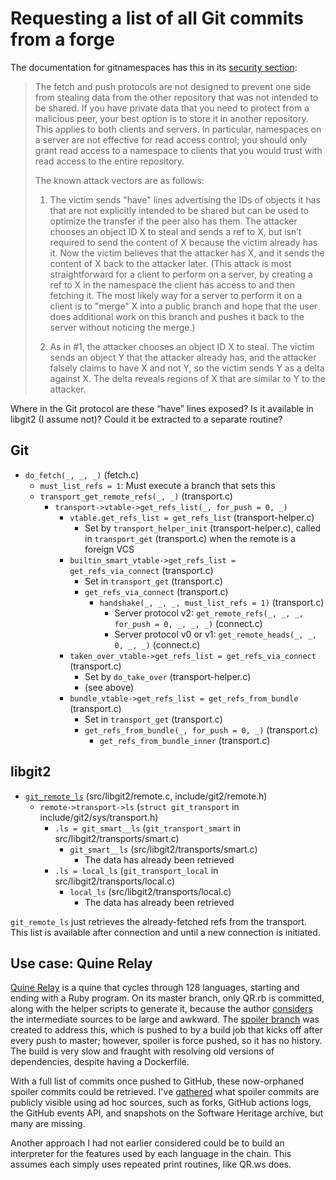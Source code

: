 # Requesting a list of all Git commits from a forge

The documentation for gitnamespaces has this in its [security section](https://git-scm.com/docs/gitnamespaces#_security):

> The fetch and push protocols are not designed to prevent one side from
> stealing data from the other repository that was not intended to be shared. If
> you have private data that you need to protect from a malicious peer, your
> best option is to store it in another repository. This applies to both clients
> and servers. In particular, namespaces on a server are not effective for read
> access control; you should only grant read access to a namespace to clients
> that you would trust with read access to the entire repository.
>
> The known attack vectors are as follows:
>
> 1. The victim sends "have" lines advertising the IDs of objects it has that
>    are not explicitly intended to be shared but can be used to optimize the
>    transfer if the peer also has them. The attacker chooses an object ID X to
>    steal and sends a ref to X, but isn’t required to send the content of X
>    because the victim already has it. Now the victim believes that the
>    attacker has X, and it sends the content of X back to the attacker later.
>    (This attack is most straightforward for a client to perform on a server,
>    by creating a ref to X in the namespace the client has access to and then
>    fetching it. The most likely way for a server to perform it on a client is
>    to "merge" X into a public branch and hope that the user does additional
>    work on this branch and pushes it back to the server without noticing the
>    merge.)
>
> 2. As in #1, the attacker chooses an object ID X to steal. The victim sends an
>    object Y that the attacker already has, and the attacker falsely claims to
>    have X and not Y, so the victim sends Y as a delta against X. The delta
>    reveals regions of X that are similar to Y to the attacker.

Where in the Git protocol are these “have” lines exposed? Is it available in
libgit2 (I assume not)? Could it be extracted to a separate routine?

## Git

- `do_fetch(_, _, _)` (fetch.c)
  - `must_list_refs = 1`: Must execute a branch that sets this
  - `transport_get_remote_refs(_, _)` (transport.c)
    - `transport->vtable->get_refs_list(_, for_push = 0, _)`
      - `vtable.get_refs_list = get_refs_list` (transport-helper.c)
        - Set by `transport_helper_init` (transport-helper.c), called in
          `transport_get` (transport.c) when the remote is a foreign VCS
      - `builtin_smart_vtable->get_refs_list = get_refs_via_connect` (transport.c)
        - Set in `transport_get` (transport.c)
        - `get_refs_via_connect` (transport.c)
          - `handshake(_, _, _, must_list_refs = 1)` (transport.c)
            - Server protocol v2:
              `get_remote_refs(_, _, _, for_push = 0, _, _, _)` (connect.c)
            - Server protocol v0 or v1:
              `get_remote_heads(_, _, 0, _, _)` (connect.c)
      - `taken_over_vtable->get_refs_list = get_refs_via_connect` (transport.c)
        - Set by `do_take_over` (transport-helper.c)
        - (see above)
      - `bundle_vtable->get_refs_list = get_refs_from_bundle` (transport.c)
        - Set in `transport_get` (transport.c)
        - `get_refs_from_bundle(_, for_push = 0, _)` (transport.c)
          - `get_refs_from_bundle_inner` (transport.c)

## libgit2

- [`git_remote_ls`](https://libgit2.org/libgit2/#HEAD/group/remote/git_remote_ls)
  (src/libgit2/remote.c, include/git2/remote.h)
  - `remote->transport->ls` (`struct git_transport` in include/git2/sys/transport.h)
    - `.ls = git_smart__ls` (`git_transport_smart` in src/libgit2/transports/smart.c)
      - `git_smart__ls` (src/libgit2/transports/smart.c)
        - The data has already been retrieved
    - `.ls = local_ls` (`git_transport_local` in src/libgit2/transports/local.c)
      - `local_ls` (src/libgit2/transports/local.c)
        - The data has already been retrieved

`git_remote_ls` just retrieves the already-fetched refs from the transport. This
list is available after connection and until a new connection is initiated.

## Use case: Quine Relay

[Quine Relay](https://github.com/mame/quine-relay) is a quine that cycles
through 128 languages, starting and ending with a Ruby program. On its master
branch, only QR.rb is committed, along with the helper scripts to generate it,
because the author [considers](https://github.com/mame/quine-relay/issues/9) the
intermediate sources to be large and awkward. The [spoiler branch](https://github.com/mame/quine-relay/tree/spoiler)
was created to address this, which is pushed to by a build job that kicks off
after every push to master; however, spoiler is force pushed, so it has no
history. The build is very slow and fraught with resolving old versions of
dependencies, despite having a Dockerfile.

With a full list of commits once pushed to GitHub, these now-orphaned spoiler
commits could be retrieved. I've [gathered](https://github.com/thaliaarchi/repo-archival/blob/main/scripts/quine-relay.sh)
what spoiler commits are publicly visible using ad hoc sources, such as forks,
GitHub actions logs, the GitHub events API, and snapshots on the Software
Heritage archive, but many are missing.

Another approach I had not earlier considered could be to build an interpreter
for the features used by each language in the chain. This assumes each simply
uses repeated print routines, like QR.ws does.
